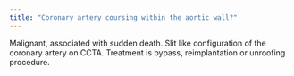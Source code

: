 ```yaml
---
title: "Coronary artery coursing within the aortic wall?"
---
```

Malignant, associated with sudden death. Slit like configuration of the coronary artery on CCTA. Treatment is bypass, reimplantation or unroofing procedure.

